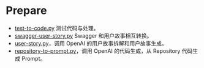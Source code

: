 # Prepare

- [test-to-code.py](test-to-code.py) 测试代码与处理。
- [swagger-user-story.py](swagger-user-story.py) Swagger 和用户故事相互转换。
- [user-story.py](user-story.py)，调用 OpenAI 的用户故事拆解和用户故事生成。
- [repository-to-prompt.py](repository-to-prompt.py)，调用 OpenAI 的代码生成，从 Repository 代码生成 Prompt。
